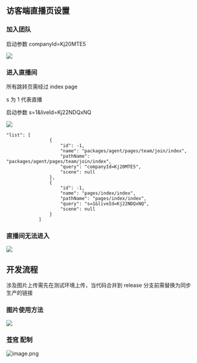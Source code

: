 ## 访客端直播页设置

### 加入团队

启动参数 companyId=Kj20MTE5

![](https://upload-images.jianshu.io/upload_images/7094266-942806d5b836aad2.png?imageMogr2/auto-orient/strip%7CimageView2/2/w/1240)

### 进入直播间

所有跳转页需经过 index page

s 为 1 代表直播

启动参数 s=1&liveId=Kj22NDQxNQ

![](https://upload-images.jianshu.io/upload_images/7094266-f31e560e5b66598c.png?imageMogr2/auto-orient/strip%7CimageView2/2/w/1240)

```
"list": [
				{
					"id": -1,
					"name": "packages/agent/pages/team/join/index",
					"pathName": "packages/agent/pages/team/join/index",
					"query": "companyId=Kj20MTE5",
					"scene": null
				},
				{
					"id": -1,
					"name": "pages/index/index",
					"pathName": "pages/index/index",
					"query": "s=1&liveId=Kj22NDQxNQ",
					"scene": null
				}
			]
```

### 直播间无法进入

![](https://upload-images.jianshu.io/upload_images/7094266-779a10f0a898c32c.png?imageMogr2/auto-orient/strip%7CimageView2/2/w/1240)

## 开发流程

涉及图片上传需先在测试环境上传，当代码合并到 release 分支前需替换为同步生产的链接

### 图片使用方法

![](https://upload-images.jianshu.io/upload_images/7094266-33103f89aac55e8a.png?imageMogr2/auto-orient/strip%7CimageView2/2/w/1240)

### [苍穹](http://heaven.dui88.com/private/#/home?path=/kjy-live-weapp/image/) 配制

![image.png](https://upload-images.jianshu.io/upload_images/7094266-69e0370443d6fc58.png?imageMogr2/auto-orient/strip%7CimageView2/2/w/1240)
